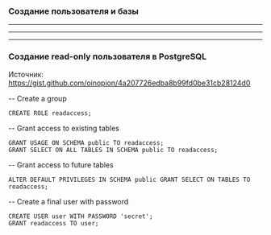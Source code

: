 



### Создание пользователя и базы
---
---
---
### Создание read-only пользователя в PostgreSQL
Источник: https://gist.github.com/oinopion/4a207726edba8b99fd0be31cb28124d0

-- Create a group
```
CREATE ROLE readaccess;
```
-- Grant access to existing tables
```
GRANT USAGE ON SCHEMA public TO readaccess;
GRANT SELECT ON ALL TABLES IN SCHEMA public TO readaccess;
```
-- Grant access to future tables
```
ALTER DEFAULT PRIVILEGES IN SCHEMA public GRANT SELECT ON TABLES TO readaccess;
```
-- Create a final user with password
```
CREATE USER user WITH PASSWORD 'secret';
GRANT readaccess TO user;
```
